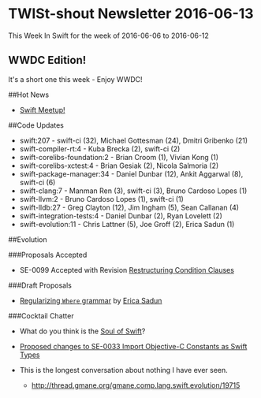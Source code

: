 # TWISt-shout Newsletter 2016-06-13
This Week In Swift for the week of 2016-06-06 to 2016-06-12

## WWDC Edition!

It's a short one this week - Enjoy WWDC!

##Hot News

* [Swift Meetup!](http://thread.gmane.org/gmane.comp.lang.swift.corelibs/705/focus=718)

##Code Updates

* swift:207 - swift-ci (32), Michael Gottesman (24), Dmitri Gribenko (21)
* swift-compiler-rt:4 - Kuba Brecka (2), swift-ci (2)
* swift-corelibs-foundation:2 - Brian Croom (1), Vivian Kong (1)
* swift-corelibs-xctest:4 - Brian Gesiak (2), Nicola Salmoria (2)
* swift-package-manager:34 - Daniel Dunbar (12), Ankit Aggarwal (8), swift-ci (6)
* swift-clang:7 - Manman Ren (3), swift-ci (3), Bruno Cardoso Lopes (1)
* swift-llvm:2 - Bruno Cardoso Lopes (1), swift-ci (1)
* swift-lldb:27 - Greg Clayton (12), Jim Ingham (5), Sean Callanan (4)
* swift-integration-tests:4 - Daniel Dunbar (2), Ryan Lovelett (2)
* swift-evolution:11 - Chris Lattner (5), Joe Groff (2), Erica Sadun (1)

##Evolution

###Proposals Accepted

* SE-0099 Accepted with Revision [Restructuring Condition Clauses](http://thread.gmane.org/gmane.comp.lang.swift.evolution/19452/focus=20138)
  
###Draft Proposals

* [Regularizing `Where` grammar](https://gist.github.com/erica/86f00c1b8ebf45dcf3507ae6ef642b57) by [Erica Sadun](mailto:erica@ericasadun.com)

###Cocktail Chatter

* What do you think is the [Soul of Swift](http://thread.gmane.org/gmane.comp.lang.swift.evolution/19998)?

* [Proposed changes to SE-0033 Import Objective-C	Constants as Swift Types](http://thread.gmane.org/gmane.comp.lang.swift.evolution/19833)

* This is the longest conversation about nothing I have ever seen.
  * http://thread.gmane.org/gmane.comp.lang.swift.evolution/19715
  

